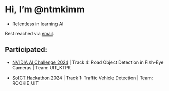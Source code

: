 # Hi, I’m @ntmkimm
- Relentless in learning AI

Best reached via [email](23122040@student.hcmus.edu.vn).

## Participated:
- [NVIDIA AI Challenge 2024](https://eval.aicitychallenge.org/aicity2024/submission/leaderboard) | Track 4: Road Object Detection in Fish-Eye Cameras | Team: UIT_KTPK

- [SoICT Hackathon 2024](https://aihub.ml/competitions/755#results) | Track 1: Traffic Vehicle Detection | Team: ROOKIE_UIT
